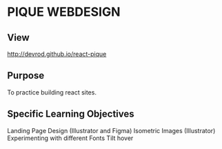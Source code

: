 # PIQUE WEBDESIGN

## View

http://devrod.github.io/react-pique

## Purpose

To practice building react sites.

## Specific Learning Objectives

Landing Page Design (Illustrator and Figma)
Isometric Images (Illustrator)
Experimenting with different Fonts
Tilt hover
